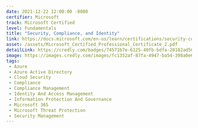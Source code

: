 ```yaml
---
date: 2021-12-22 12:00:00 -0800
certifier: Microsoft
track: Microsoft Certified
level: Fundamentals
title: "Security, Compliance, and Identity"
link: https://docs.microsoft.com/en-us/learn/certifications/security-compliance-and-identity-fundamentals
asset: /assets/Microsoft_Certified_Professional_Certificate_2.pdf
detailLink: https://credly.com/badges/74571b7e-6125-40fb-bdfa-28182ad50820
image: https://images.credly.com/images/fc1352af-87fa-4947-ba54-398a0e63322e/security-compliance-and-identity-fundamentals-600x600.png
tags: 
 - Azure
 - Azure Active Directory
 - Cloud Security
 - Compliance
 - Compliance Management
 - Identity And Access Management
 - Information Protection And Governance
 - Microsoft 365
 - Microsoft Threat Protection
 - Security Management
---
```


